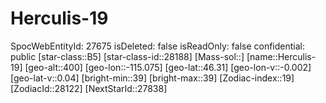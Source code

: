 ﻿---
location: [46.31,-115.075,400]
type: Station
tags:
- astro/Star

---

# Herculis-19

SpocWebEntityId: 27675
isDeleted: false
isReadOnly: false
confidential: public
[star-class::B5]
[star-class-id::28188]
[Mass-sol::]
[name::Herculis-19]
[geo-alt::400]
[geo-lon::-115.075]
[geo-lat::46.31]
[geo-lon-v::-0.002]
[geo-lat-v::0.04]
[bright-min::39]
[bright-max::39]
[Zodiac-index::19]
[ZodiacId::28122]
[NextStarId::27838]

